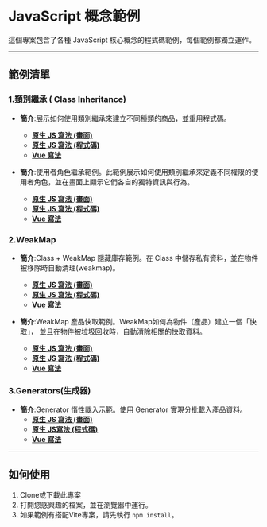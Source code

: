 # JavaScript 概念範例

這個專案包含了各種 JavaScript 核心概念的程式碼範例，每個範例都獨立運作。

---

## 範例清單

### 1.類別繼承 ( Class Inheritance)
- **簡介**:展示如何使用類別繼承來建立不同種類的商品，並重用程式碼。
  - [**原生 JS 寫法 (畫面)**](./src/classes/classInheritance/plain-js/index.html)
  - [**原生 JS 寫法 (程式碼)**](./src/classes/classInheritance/plain-js/product-inheritance.js)
  - [**Vue 寫法**](./src/classes/classInheritance/vue-js/src/components/productInheritance.vue) 

- **簡介**:使用者角色繼承範例。此範例展示如何使用類別繼承來定義不同權限的使用者角色，並在畫面上顯示它們各自的獨特資訊與行為。
  - [**原生 JS 寫法 (畫面)**](./src/classes/classInheritance-2/plain-js/index.html)
  - [**原生 JS 寫法 (程式碼)**](./src/classes/classInheritance-2/plain-js/userRoleInheritance.js)
  - [**Vue 寫法**](./src/classes/classInheritance-2/vue-js/src/components/userRoleInheritance.vue)

### 2.WeakMap
- **簡介**:Class + WeakMap 隱藏庫存範例。在 Class 中儲存私有資料，並在物件被移除時自動清理(weakmap)。 
  - [**原生 JS 寫法 (畫面)**](./src/weakmap/class-weakmap/plain-js/index.html)
  - [**原生 JS 寫法 (程式碼)**](./src/weakmap/class-weakmap/plain-js/class-weakmap.js)
  - [**Vue 寫法**](./src/weakmap/class-weakmap/vue-js/src/components/classWeakmap.vue) 

- **簡介**:WeakMap 產品快取範例。WeakMap如何為物件（產品）建立一個「快取」，
        並且在物件被垃圾回收時，自動清除相關的快取資料。
  - [**原生 JS 寫法 (畫面)**](./src/weakmap/product-cache/plain-js/index.html)
  - [**原生 JS 寫法 (程式碼)**](./src/weakmap/product-cache/plain-js/private-data.js)
  - [**Vue 寫法**](./src/weakmap/product-cache/vue-js/src/components/CacheDemo.vue) 

### 3.Generators(生成器)
- **簡介**:Generator 惰性載入示範。使用 Generator 實現分批載入產品資料。
  - [**原生 JS 寫法 (畫面)**](./src/generators/plain-js/index.html)
  - [**原生 JS寫法 (程式碼)**](./src/generators/plain-js/infinite-scroll-demo.js)
  - [**Vue 寫法**](./src/generators/vue-js/src/components/InfiniteScroll.vue)

---

## 如何使用
1. Clone或下載此專案
2. 打開您感興趣的檔案，並在瀏覽器中運行。
3. 如果範例有搭配Vite專案，請先執行 `npm install`。